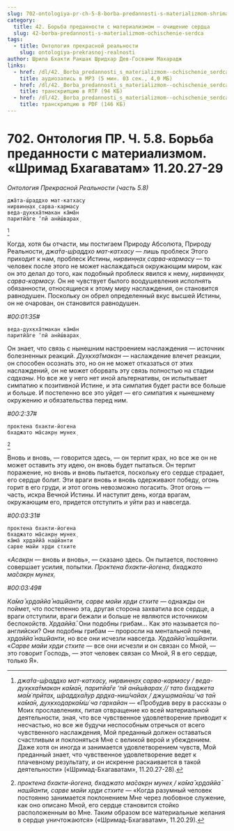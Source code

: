 ```yaml
---
slug: 702-ontologiya-pr-ch-5-8-borba-predannosti-s-materializmom-shrimad-bhagavatam-11-20-27-29
category:
  title: 42. Борьба преданности с материализмом — очищение сердца
  slug: 42-borba-predannosti-s-materializmom-ochischenie-serdca
tags:
  - title: Онтология прекрасной реальности
    slug: ontologiya-prekrasnoj-realnosti
author: Шрила Бхакти Ракшак Шридхар Дев-Госвами Махарадж
links:
  - href: /dl/42._Borba_predannosti_s_materializmom--ochischenie_serdca/702_OntologiyaPR_5.8_SridharMj_Borba_predannosti_s_materializmom_Shrimad-Bhagavatam_11.20.27-29.mp3
    title: аудиозапись в MP3 (5 мин. 03 сек., 4,0 МБ)
  - href: /dl/42._Borba_predannosti_s_materializmom--ochischenie_serdca/702_OntologiyaPR_5.8_SridharMj_Borba_predannosti_s_materializmom_Shrimad-Bhagavatam_11.20.27-29.rtf
    title: транскрипцию в RTF (94 КБ)
  - href: /dl/42._Borba_predannosti_s_materializmom--ochischenie_serdca/702_OntologiyaPR_5.8_SridharMj_Borba_predannosti_s_materializmom_Shrimad-Bhagavatam_11.20.27-29.pdf
    title: транскрипцию в PDF (146 КБ)
---
```


# 702. Онтология ПР. Ч. 5.8. Борьба преданности с материализмом. «Шримад Бхагаватам» 11.20.27-29

*Онтология Прекрасной Реальности (часть 5.8)*

    джа̄та-ш́раддхо мат-катхасу
    нирвин̣н̣ах̣ сарва-кармасу
    веда-дух̣кха̄тмакан ка̄ма̄н
    паритйа̄ге ‘пй анӣш́варах̣
[^_ftn1]

Когда, хотя бы отчасти, мы постигаем Природу Абсолюта, Природу Реальности, *джа̄та-ш́раддхо мат-катхасу* — лишь проблеск Этого приходит к нам, проблеск Истины, *нирвин̣н̣ах̣ сарва-кармасу* — то человек после этого не может наслаждаться окружающим миром, как он это делал до того, как подобный проблеск явился к нему, *нирвин̣н̣ах̣ сарва-кармасу.* Он не чувствует былого воодушевления исполнять обязанности, относящиеся к этому миру наслаждения, он становится равнодушен. Поскольку он обрел определенный вкус высшей Истины, он не очарован, он становится равнодушен.

*#00:01:35#*

    веда-дух̣кха̄тмакан ка̄ма̄н
    паритйа̄ге ‘пй анӣш́варах̣

Он знает, что связь с нынешним настроением наслаждения — источник болезненных реакций. *Дух̣кха̄тмакан* — наслаждение влечет реакции, он способен осознать это, но он не может отказаться от этих наслаждений, он не может оборвать эту связь полностью на стадии *садханы*. Но все же у него нет иной альтернативы, он испытывает симпатию к позитивной Истине, и эта симпатия будет расти все больше и больше. И постепенно все это уйдет — его симпатия к нынешнему окружению и обязательства перед ним.

*#00:2:37#*

    проктена бхакти-йогена
    бхаджато ма̄сакр̣н мунех̣
[^_ftn2]

Вновь и вновь, — говорится здесь, — он терпит крах, но все же он не может оставить эту идею, он вновь будет пытаться. Он терпит поражение, но вновь и вновь пытается, поскольку его сердце страдает, его сердце болит. Эти враги вновь и вновь одерживают победу, огонь горит в его груди, и этот огонь невозможно погасить. Этот огонь — часть, искра Вечной Истины. И наступит день, когда врагам, окружающим его, придется отступить и уйти раз и навсегда.

*#00:03:31#*

    проктена бхакти-йогена
    бхаджато ма̄сакр̣н мунех̣
    ка̄ма̄ хр̣даййа̄ наш́йанти
    сарве майи хр̣ди стхите

«*Асакр̣н* — вновь и вновь», — сказано здесь. Он пытается, постоянно совершает усилия, попытки. *Проктена бхакти-йогена, бхаджато ма̄сакр̣н мунех̣.*

*#00:03:49#*

*Ка̄ма̄ хр̣даййа̄ наш́йанти, сарве майи хр̣ди стхите* — однажды он поймет, что постепенно эта, другая сторона захватила все сердце, а враги отступили, враги бежали и больше не являются источником беспокойств. *Хр̣даййа̄.* Они подобны грибам… Как это называется по-английски? Они подобны грибам — проросли на ментальной почве, *хр̣даййа̄ наш́йанти*, но все они исчезли навсегда. *Хр̣даййа̄ наш́йанти.* «*Сарве майи хр̣ди стхите* — все они исчезли и он связан со Мной, — это говорит Господь, — этот человек связан со Мной, Я в его сердце, только Я».



[^_ftn1]: *джа̄та-ш́раддхо мат-катхасу, нирвин̣н̣ах̣ сарва-кармасу / веда-дух̣кха̄тмакан ка̄ма̄н, паритйа̄ге ‘пй анӣш́варах̣ // тато бхаджета ма̄м̇ прӣтах̣, ш́раддха̄лур др̣д̣ха-ниш́чайах̣ / джуш̣ама̄наш́ ча та̄н ка̄ма̄н, дух̣кходарка̄м̇ш́ ча гархайан* — «Пробудив веру в рассказы о Моих прославлениях, питая отвращение ко всей материальной деятельности, зная, что все чувственное удовлетворение приводит к несчастью, но все же будучи неспособным отречься от всего чувственного наслаждения, Мой преданный должен оставаться счастливым и поклоняться Мне с великой верой и убеждением. Даже хотя он иногда и занимается удовлетворением чувств, Мой преданный знает, что чувственное удовлетворение ведет к плачевному результату, и он искренне раскаивается в такой деятельности» («Шримад-Бхагаватам», 11.20.27-28).

[^_ftn2]: *проктена бхакти-йогена, бхаджато ма̄сакр̣н мунех̣ / ка̄ма̄ хр̣даййа̄ наш́йанти, сарве майи хр̣ди стхите* — «Когда разумный человек постоянно занимается поклонением Мне через любовное служение, как оно описано Мной, его сердце становится стойко расположенным во Мне. Таким образом все материальные желания в сердце уничтожаются» («Шримад-Бхагаватам», 11.20.29).


